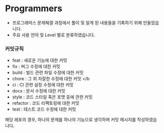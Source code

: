# Programmers

- 프로그래머스 문제해결 과정에서 풀이 및 알게 된 내용들을 기록하기 위해 만들었습니다.
- 주요 사용 언어 및 Level 별로 분류하였습니다.

### 커밋규칙
- feat : 새로운 기능에 대한 커밋 </br>
- fix : 버그 수정에 대한 커밋 </br>
- build : 빌드 관련 파일 수정에 대한 커밋 </br>
- chore : 그 외 자잘한 수정에 대한 커밋 </b
- ci : CI 관련 설정 수정에 대한 커밋 </br>
- docs : 문서 수정에 대한 커밋 </br>
- style : 코드 스타일 혹은 포맷 등에 관한 커밋 </br>
- refactor : 코드 리팩토링에 대한 커밋 </br>
- test : 테스트 코드 수정에 대한 커밋 </br>

해당 레포의 경우, 하나의 문제를 하나의 기능으로 생각하며 커밋 메시지를 작성하였습니다.